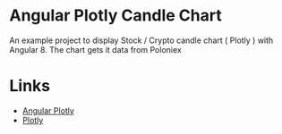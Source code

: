 # Angular Plotly Candle Chart

An example project to display Stock / Crypto candle chart ( Plotly ) with Angular 8. The chart gets it data from Poloniex

# Links
- [Angular Plotly](https://github.com/plotly/angular-plotly.js/blob/master/README.md)
- [Plotly](https://plot.ly/javascript/)